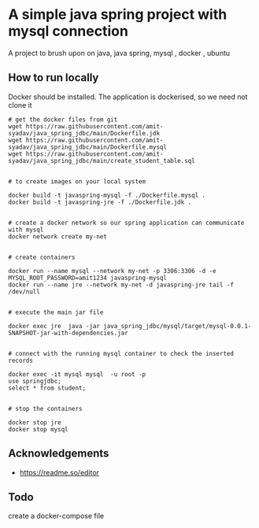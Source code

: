 
# A simple java spring project with mysql connection

A project to brush upon on java, java spring, mysql , docker , ubuntu 



## How to run locally

Docker should be installed. The application is dockerised, so we need not clone it
    
    # get the docker files from git 
    wget https://raw.githubusercontent.com/amit-syadav/java_spring_jdbc/main/Dockerfile.jdk
    wget https://raw.githubusercontent.com/amit-syadav/java_spring_jdbc/main/Dockerfile.mysql 
    wget https://raw.githubusercontent.com/amit-syadav/java_spring_jdbc/main/create_student_table.sql   


    # to create images on your local system

    docker build -t javaspring-mysql -f ./Dockerfile.mysql .
    docker build -t javaspring-jre -f ./Dockerfile.jdk .


    # create a docker network so our spring application can communicate with mysql
    docker network create my-net


    # create containers

    docker run --name mysql --network my-net -p 3306:3306 -d -e MYSQL_ROOT_PASSWORD=amit1234 javaspring-mysql   
    docker run --name jre --network my-net -d javaspring-jre tail -f /dev/null 


    # execute the main jar file

    docker exec jre  java -jar java_spring_jdbc/mysql/target/mysql-0.0.1-SNAPSHOT-jar-with-dependencies.jar


    # connect with the running mysql container to check the inserted records

    docker exec -it mysql mysql  -u root -p
    use springjdbc;
    select * from student;


    # stop the containers

    docker stop jre
    docker stop mysql







## Acknowledgements

 - https://readme.so/editor


## Todo
create a docker-compose file
